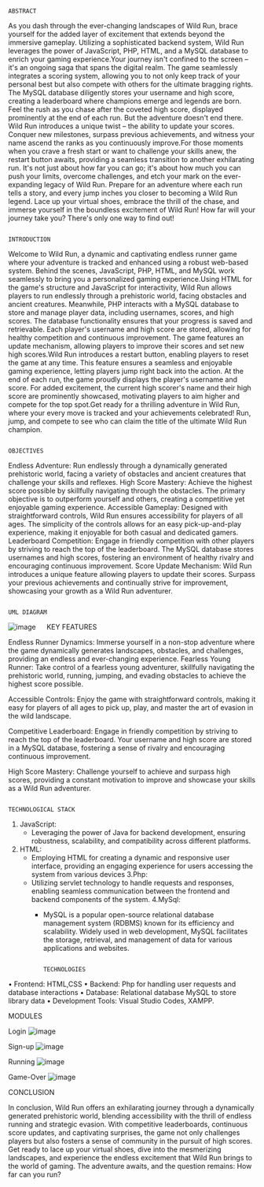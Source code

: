                                                                              ABSTRACT
As you dash through the ever-changing landscapes of Wild Run, brace yourself for the added layer of excitement that extends beyond the immersive gameplay. Utilizing a sophisticated backend system, Wild Run leverages the power of JavaScript, PHP, HTML, and a MySQL database to enrich your gaming experience.Your journey isn't confined to the screen – it's an ongoing saga that spans the digital realm. The game seamlessly integrates a scoring system, allowing you to not only keep track of your personal best but also compete with others for the ultimate bragging rights. The MySQL database diligently stores your username and high score, creating a leaderboard where champions emerge and legends are born.
Feel the rush as you chase after the coveted high score, displayed prominently at the end of each run. But the adventure doesn't end there. Wild Run introduces a unique twist – the ability to update your scores. Conquer new milestones, surpass previous achievements, and witness your name ascend the ranks as you continuously improve.For those moments when you crave a fresh start or want to challenge your skills anew, the restart button awaits, providing a seamless transition to another exhilarating run. It's not just about how far you can go; it's about how much you can push your limits, overcome challenges, and etch your mark on the ever-expanding legacy of Wild Run.
Prepare for an adventure where each run tells a story, and every jump inches you closer to becoming a Wild Run legend. Lace up your virtual shoes, embrace the thrill of the chase, and immerse yourself in the boundless excitement of Wild Run! How far will your journey take you? There's only one way to find out!


                                                                              INTRODUCTION

	       
Welcome to Wild Run, a dynamic and captivating endless runner game where your adventure is tracked and enhanced using a robust web-based system. Behind the scenes, JavaScript, PHP, HTML, and MySQL work seamlessly to bring you a personalized gaming experience.Using HTML for the game's structure and JavaScript for interactivity, Wild Run allows players to run endlessly through a prehistoric world, facing obstacles and ancient creatures. Meanwhile, PHP interacts with a MySQL database to store and manage player data, including usernames, scores, and high scores.
The database functionality ensures that your progress is saved and retrievable. Each player's username and high score are stored, allowing for healthy competition and continuous improvement. The game features an update mechanism, allowing players to improve their scores and set new high scores.Wild Run introduces a restart button, enabling players to reset the game at any time. This feature ensures a seamless and enjoyable gaming experience, letting players jump right back into the action.
At the end of each run, the game proudly displays the player's username and score. For added excitement, the current high scorer's name and their high score are prominently showcased, motivating players to aim higher and compete for the top spot.Get ready for a thrilling adventure in Wild Run, where your every move is tracked and your achievements celebrated! Run, jump, and compete to see who can claim the title of the ultimate Wild Run champion.  


                                                                             OBJECTIVES

	      
Endless Adventure: 
	Run endlessly through a dynamically generated prehistoric world, facing a variety of obstacles and ancient creatures that challenge your skills and reflexes.
High Score Mastery: 
	Achieve the highest score possible by skillfully navigating through the obstacles. The primary objective is to outperform yourself and others, creating a competitive yet enjoyable gaming experience.
Accessible Gameplay: 
	Designed with straightforward controls, Wild Run ensures accessibility for players of all ages. The simplicity of the controls allows for an easy pick-up-and-play experience, making it enjoyable for both casual and dedicated gamers. 
Leaderboard Competition: 
	Engage in friendly competition with other players by striving to reach the top of the leaderboard. The MySQL database stores usernames and high scores, fostering an environment of healthy rivalry and encouraging continuous improvement. 
Score Update Mechanism:
 	Wild Run introduces a unique feature allowing players to update their scores. Surpass your previous achievements and continually strive for improvement, showcasing your growth as a Wild Run adventurer. 
  
	

                                                                             UML DIAGRAM
![image](https://github.com/rkram23/WildRun-game/assets/138103785/7178fade-50f9-4298-8301-492a5039dfd7)
  
KEY FEATURES

Endless Runner Dynamics:
 	Immerse yourself in a non-stop adventure where the game dynamically generates landscapes, obstacles, and challenges, providing an endless and ever-changing experience.
Fearless Young Runner: 
	Take control of a fearless young adventurer, skillfully navigating the prehistoric world, running, jumping, and evading obstacles to achieve the highest score possible.

Accessible Controls: 
	Enjoy the game with straightforward controls, making it easy for players of all ages to pick up, play, and master the art of evasion in the wild landscape.

Competitive Leaderboard: 
	Engage in friendly competition by striving to reach the top of the leaderboard. Your username and high score are stored in a MySQL database, fostering a sense of rivalry and encouraging continuous improvement.

High Score Mastery: 
	Challenge yourself to achieve and surpass high scores, providing a constant motivation to improve and showcase your skills as a Wild Run adventurer.


                                                                             TECHNOLOGICAL STACK

1. JavaScript:
   - Leveraging the power of Java for backend development, ensuring robustness, scalability, and compatibility across different platforms.
2. HTML:
   - Employing HTML for creating a dynamic and responsive user interface, providing an engaging experience for users accessing the system from various devices
3.Php:
   - Utilizing servlet technology to handle requests and responses, enabling seamless communication between the frontend and backend components of the system.
4.MySql:
     - MySQL is a popular open-source relational database management system (RDBMS) known for its efficiency and scalability. Widely used in web development, MySQL facilitates the storage, retrieval, and management of data for various applications and websites.


                                                                             TECHNOLOGIES



•	Frontend: HTML,CSS
•	Backend: Php for handling user requests and database interactions
•	Database: Relational database MySQL to store library data
•	Development Tools: Visual Studio Codes, XAMPP.


MODULES

Login
![image](https://github.com/rkram23/WildRun-game/assets/138103785/f58f2468-941f-4e14-805b-4c77a06348e5)


Sign-up
 ![image](https://github.com/rkram23/WildRun-game/assets/138103785/18c0ab40-9350-4666-b236-f182350d6734)

Running
 ![image](https://github.com/rkram23/WildRun-game/assets/138103785/d9d14433-835f-4597-8544-58f34892991f)


Game-Over
 ![image](https://github.com/rkram23/WildRun-game/assets/138103785/20ef3b74-504a-42cc-8695-d9e4864cadd4)




CONCLUSION

In conclusion, Wild Run offers an exhilarating journey through a dynamically generated prehistoric world, blending accessibility with the thrill of endless running and strategic evasion. With competitive leaderboards, continuous score updates, and captivating surprises, the game not only challenges players but also fosters a sense of community in the pursuit of high scores. Get ready to lace up your virtual shoes, dive into the mesmerizing landscapes, and experience the endless excitement that Wild Run brings to the world of gaming. The adventure awaits, and the question remains: How far can you run?

